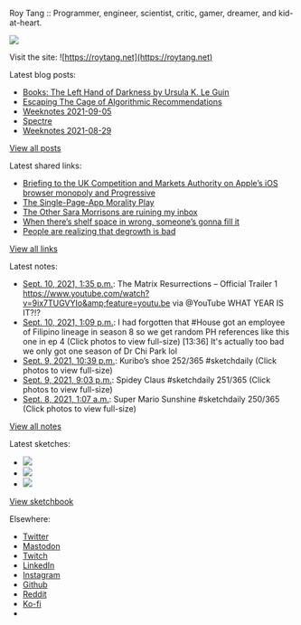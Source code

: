 Roy Tang :: Programmer, engineer, scientist, critic, gamer, dreamer, and kid-at-heart.

![](https://roytang.net/static/img/profile.jpg)

Visit the site: ![https://roytang.net](https://roytang.net)

Latest blog posts:

- [Books: The Left Hand of Darkness by Ursula K. Le Guin](https://roytang.net/2021/09/lhod/)
- [Escaping The Cage of Algorithmic Recommendations](https://roytang.net/2021/09/cage-recommendations/)
- [Weeknotes 2021-09-05](https://roytang.net/2021/09/weeknotes-2021-09-05/)
- [Spectre](https://roytang.net/2021/09/spectre/)
- [Weeknotes 2021-08-29](https://roytang.net/2021/08/weeknotes-2021-08-29/)

[View all posts](https://roytang.net/blog)

Latest shared links:

- [Briefing to the UK Competition and Markets Authority on Apple’s iOS browser monopoly and Progressive](https://roytang.net/2021/09/e70d9944158e48f21f45880e61981adc/)
- [The Single-Page-App Morality Play](https://roytang.net/2021/09/the-single-page-app-morality-play/)
- [The Other Sara Morrisons are ruining my inbox](https://roytang.net/2021/09/the-other-sara-morrisons-are-ruining-my-inbox/)
- [When there’s shelf space in wrong, someone’s gonna fill it](https://roytang.net/2021/09/when-theres-shelf-space-in-wrong-someones-gonna-fill-it/)
- [People are realizing that degrowth is bad](https://roytang.net/2021/09/people-are-realizing-that-degrowth-is-bad/)

[View all links](https://roytang.net/links)

Latest notes:

- [Sept. 10, 2021, 1:35 p.m.](https://roytang.net/2021/09/1436201734456545281/): The Matrix Resurrections – Official Trailer 1 https://www.youtube.com/watch?v=9ix7TUGVYIo&amp;feature=youtu.be via @YouTube WHAT YEAR IS IT?!?
- [Sept. 10, 2021, 1:09 p.m.](https://roytang.net/2021/09/1436195008332197899/): I had forgotten that #House got an employee of Filipino lineage in season 8 so we get random PH references like this one in ep 4 (Click photos to view full-size) [13:36] It&#x27;s actually too bad we only got one season of Dr Chi Park lol
- [Sept. 9, 2021, 10:39 p.m.](https://roytang.net/2021/09/1435976263475236872/): Kuribo’s shoe 252/365 #sketchdaily (Click photos to view full-size)
- [Sept. 9, 2021, 9:03 p.m.](https://roytang.net/2021/09/1435951981600772099/): Spidey Claus #sketchdaily 251/365 (Click photos to view full-size)
- [Sept. 8, 2021, 1:07 a.m.](https://roytang.net/2021/09/1435288526820573187/): Super Mario Sunshine #sketchdaily 250/365 (Click photos to view full-size)

[View all notes](https://roytang.net/notes)

Latest sketches:


- ![](https://roytang.net/media/cache/16/2c/162c6171a6fcbc080f7b53a3adf9476a.jpg)
- ![](https://roytang.net/media/cache/a1/cc/a1cce73b24cc17d22d9eed65f2c68452.jpg)
- ![](https://roytang.net/media/cache/f8/f2/f8f2e92b39e939005cfa74d3e29dea35.jpg)

[View sketchbook](https://roytang.net/albums/sketchbook)


Elsewhere:

- [Twitter](https://twitter.com/roytang)
- [Mastodon](https://mastodon.technology/@roytang)
- [Twitch](https://twitch.tv/twitchyroy)
- [LinkedIn](https://www.linkedin.com/in/roytang)
- [Instagram](https://instagram.com/roytang0400)
- [Github](https://github.com/roytang)
- [Reddit](https://reddit.com/u/hungryroy)
- [Ko-fi](https://ko-fi.com/roytang)
- [](mailto:hello@roytang.net)